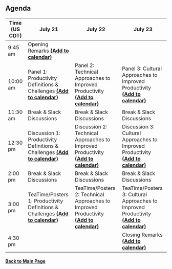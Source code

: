 
## Agenda

| **Time (US CDT)**| **July 21** | **July 22** | **July 23** |
|---|---|---|---|
| 9:45 am  | Opening Remarks [**(Add to calendar)**](CW20-OpeningRemarks.ics) | | |
| 10:00 am | Panel 1: Productivity Definitions & Challenges [**(Add to calendar)**](CW20-Panel-1-Definitions-Challenges.ics) | Panel 2: Technical Approaches to Improved Productivity [**(Add to calendar)**](CW20-Panel-2-Technical-Approaches.ics) | Panel 3: Cultural Approaches to Improved Productivity [**(Add to calendar)**](CW20-Panel-3-Cultural-Approaches.ics) |
| 11:30 am | Break & Slack Discussions | Break & Slack Discussions | Break & Slack Discussions |
| 12:30 pm | Discussion 1: Productivity Definitions & Challenges [**(Add to calendar)**](CW20-Discussion-1-Definitions-Challenges.ics) | Discussion 2: Technical Approaches to Improved Productivity [**(Add to calendar)**](CW20-Discussion-2-Technical-Approaches.ics) | Discussion 3: Cultural Approaches to Improved Productivity [**(Add to calendar)**](CW20-Discussion-3-Cultural-Approaches.ics) |
| 2:00 pm | Break & Slack Discussions | Break & Slack Discussions | Break & Slack Discussions |
| 3:00 pm | TeaTime/Posters 1: Productivity Definitions & Challenges [**(Add to calendar)**](CW20-TeaTime-Posters-1.ics) | TeaTime/Posters 2: Technical Approaches to Improved Productivity [**(Add to calendar)**](CW20-TeaTime-Posters-2.ics) | TeaTime/Posters 3: Cultural Approaches to Improved Productivity [**(Add to calendar)**](CW20-TeaTime-Posters-3.ics) |
| 4:30 pm | | | Closing Remarks [**(Add to calendar)**](CW20-ClosingRemarks.ics) |



#### [Back to Main Page](index.md)
